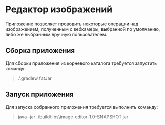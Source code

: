 # Редактор изображений

Приложение позволяет проводить некоторые операции над изображением, полученным с вебкамеры, 
выбранной по умолчанию, либо же выбранным вручную пользователем.

## Сборка приложения

Для сборки приложения из корневого каталога требуется запустить команду:
> .\gradlew fatJar

## Запуск приложения

Для запуска собранного приложения требуется выполнить команду:
> java -jar .\build\libs\image-editor-1.0-SNAPSHOT.jar    